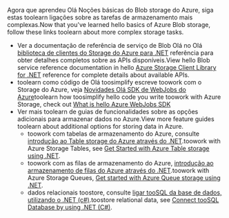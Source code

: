 
<span data-ttu-id="784d5-101">Agora que aprendeu Olá Noções básicas do Blob storage do Azure, siga estas toolearn ligações sobre as tarefas de armazenamento mais complexas.</span><span class="sxs-lookup"><span data-stu-id="784d5-101">Now that you've learned hello basics of Azure Blob storage, follow these links toolearn about more complex storage tasks.</span></span>

* <span data-ttu-id="784d5-102">Ver a documentação de referência de serviço de Blob Olá no Olá [biblioteca de clientes do Storage do Azure para .NET](http://go.microsoft.com/fwlink/?LinkID=390731) referência para obter detalhes completos sobre as APIs disponíveis.</span><span class="sxs-lookup"><span data-stu-id="784d5-102">View hello Blob service reference documentation in hello [Azure Storage Client Library for .NET](http://go.microsoft.com/fwlink/?LinkID=390731) reference for complete details about available APIs.</span></span>
* <span data-ttu-id="784d5-103">toolearn como código de Olá toosimplify escreve toowork com o Storage do Azure, veja [Novidades Olá SDK de WebJobs do Azure](../articles/app-service-web/websites-dotnet-webjobs-sdk.md)</span><span class="sxs-lookup"><span data-stu-id="784d5-103">toolearn how toosimplify hello code you write toowork with Azure Storage, check out [What is hello Azure WebJobs SDK](../articles/app-service-web/websites-dotnet-webjobs-sdk.md)</span></span>
* <span data-ttu-id="784d5-104">Ver mais toolearn de guias de funcionalidades sobre as opções adicionais para armazenar dados no Azure.</span><span class="sxs-lookup"><span data-stu-id="784d5-104">View more feature guides toolearn about additional options for storing data in Azure.</span></span>
  * <span data-ttu-id="784d5-105">toowork com tabelas de armazenamento do Azure, consulte [introdução ao Table storage do Azure através do .NET](../articles/cosmos-db/table-storage-how-to-use-dotnet.md).</span><span class="sxs-lookup"><span data-stu-id="784d5-105">toowork with Azure Storage Tables, see [Get Started with Azure Table storage using .NET](../articles/cosmos-db/table-storage-how-to-use-dotnet.md).</span></span>
  * <span data-ttu-id="784d5-106">toowork com as filas de armazenamento do Azure, [introdução ao armazenamento de filas do Azure através do .NET](../articles/storage/queues/storage-dotnet-how-to-use-queues.md).</span><span class="sxs-lookup"><span data-stu-id="784d5-106">toowork with Azure Storage Queues, [Get started with Azure Queue storage using .NET](../articles/storage/queues/storage-dotnet-how-to-use-queues.md).</span></span>
  * <span data-ttu-id="784d5-107">dados relacionais toostore, consulte [ligar tooSQL da base de dados, utilizando o .NET (c#)](../articles/sql-database/sql-database-develop-dotnet-simple.md).</span><span class="sxs-lookup"><span data-stu-id="784d5-107">toostore relational data, see [Connect tooSQL Database by using .NET (C#)](../articles/sql-database/sql-database-develop-dotnet-simple.md).</span></span>

